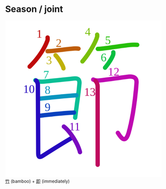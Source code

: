 # Season / joint
![7bc0](Kanji/kanji-colorize/7bc0.svg)
[竹](Kanji/kanji-dict/竹.md) (bamboo) + [即](Kanji/kanji-dict/即.md) (immediately) 